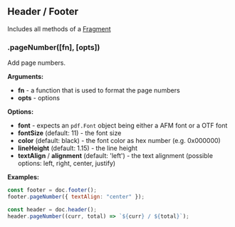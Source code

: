 ## Header / Footer

Includes all methods of a [Fragment](fragment.md)

### .pageNumber([fn], [opts])

Add page numbers.

**Arguments:**

- **fn** - a function that is used to format the page numbers
- **opts** - options

**Options:**

- **font** - expects an `pdf.Font` object being either a AFM font or a OTF font
- **fontSize** (default: 11) - the font size
- **color** (default: black) - the font color as hex number (e.g. 0x000000)
- **lineHeight** (default: 1.15) - the line height
- **textAlign** / **alignment** (default: 'left') - the text alignment (possible options: left, right, center, justify)

**Examples:**

```js
const footer = doc.footer();
footer.pageNumber({ textAlign: "center" });
```

```js
const header = doc.header();
header.pageNumber((curr, total) => `${curr} / ${total}`);
```
